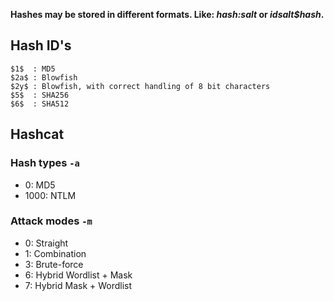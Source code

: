 **Hashes may be stored in different formats. Like: _hash:salt_ or _$id$salt$hash_.**

## Hash ID's
```
$1$  : MD5
$2a$ : Blowfish
$2y$ : Blowfish, with correct handling of 8 bit characters
$5$  : SHA256
$6$  : SHA512
```

## Hashcat
### Hash types `-a`
- 0: MD5
- 1000: NTLM
  
### Attack modes `-m`
- 0: Straight
- 1: Combination
- 3: Brute-force
- 6: Hybrid Wordlist + Mask
- 7: Hybrid Mask + Wordlist
  